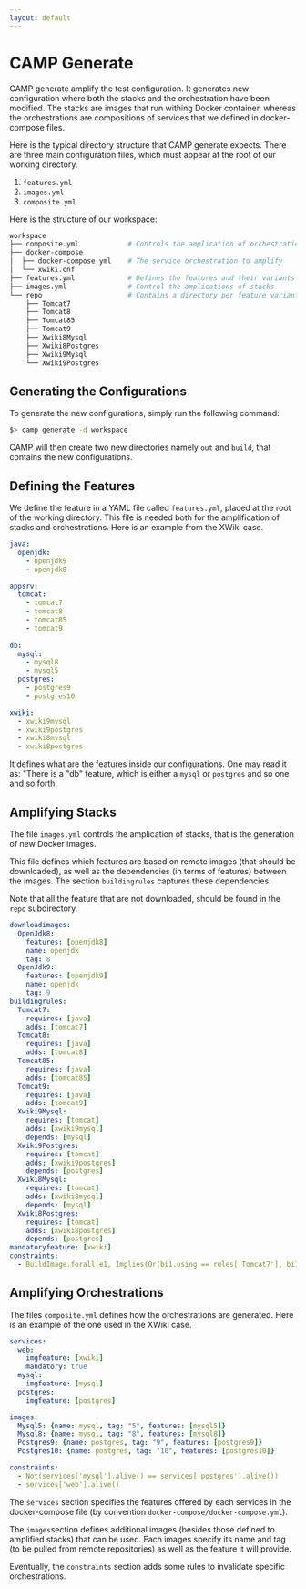 ```yaml
---
layout: default
---
```


# CAMP Generate

CAMP generate amplify the test configuration. It generates new
configuration where both the stacks and the orchestration have been
modified. The stacks are images that run withing Docker container,
whereas the orchestrations are compositions of services that we
defined in docker-compose files.


Here is the typical directory structure that CAMP generate
expects. There are three main configuration files, which must appear at
the root of our working directory.

1. `features.yml`
2. `images.yml`
3. `composite.yml`

Here is the structure of our workspace:

```bash
workspace
├── composite.yml            # Controls the amplication of orchestrations
├── docker-compose
│  ├── docker-compose.yml    # The service orchestration to amplify
│  └── xwiki.cnf
├── features.yml             # Defines the features and their variants
├── images.yml               # Control the amplications of stacks
└── repo                     # Contains a directory per feature variants
    ├── Tomcat7
    ├── Tomcat8
    ├── Tomcat85
    ├── Tomcat9
    ├── Xwiki8Mysql
    ├── Xwiki8Postgres
    ├── Xwiki9Mysql
    └── Xwiki9Postgres
```

## Generating the Configurations
To generate the new configurations, simply run the following command:

```bash
$> camp generate -d workspace 
```

CAMP will then create two new directories namely `out` and `build`,
that contains the new configurations.


## Defining the Features
We define the feature in a YAML file called `features.yml`, placed at
the root of the working directory. This file is needed both for the
amplification of stacks and orchestrations. Here is an example from the
XWiki case.

```yml
java:
  openjdk:
    - openjdk9
    - openjdk8

appsrv:
  tomcat:
    - tomcat7
    - tomcat8
    - tomcat85
    - tomcat9
    
db:
  mysql:
    - mysql8
    - mysql5
  postgres:
    - postgres9
    - postgres10

xwiki:
  - xwiki9mysql
  - xwiki9postgres
  - xwiki8mysql
  - xwiki8postgres
``` 

It defines what are the features inside our configurations. One may
read it as: "There is a "db" feature, which is either a `mysql` or
`postgres` and so one and so forth.

## Amplifying Stacks

The file `images.yml` controls the amplication of stacks, that is the
generation of new Docker images.

This file defines which features are based on remote images (that
should be downloaded), as well as the dependencies (in terms of
features) between the images. The section `buildingrules` captures
these dependencies.

Note that all the feature that are not downloaded, should be found in
the `repo` subdirectory.

```yaml
downloadimages:
  OpenJdk8:
    features: [openjdk8]
    name: openjdk
    tag: 8
  OpenJdk9:
    features: [openjdk9]
    name: openjdk
    tag: 9
buildingrules:
  Tomcat7:
    requires: [java]
    adds: [tomcat7]
  Tomcat8:
    requires: [java]
    adds: [tomcat8]
  Tomcat85:
    requires: [java]
    adds: [tomcat85]
  Tomcat9:
    requires: [java]
    adds: [tomcat9]
  Xwiki9Mysql:
    requires: [tomcat]
    adds: [xwiki9mysql]
    depends: [mysql]
  Xwiki9Postgres:
    requires: [tomcat]
    adds: [xwiki9postgres]
    depends: [postgres]
  Xwiki8Mysql:
    requires: [tomcat]
    adds: [xwiki8mysql]
    depends: [mysql]
  Xwiki8Postgres:
    requires: [tomcat]
    adds: [xwiki8postgres]
    depends: [postgres]
mandatoryfeature: [xwiki]
constraints:
  - BuildImage.forall(e1, Implies(Or(bi1.using == rules['Tomcat7'], bi1.using == rules['Tomcat8']), Not(bi1['from'].features.contains(features['openjdk9']))))"
```

## Amplifying Orchestrations

The files `composite.yml` defines how the orchestrations are
generated. Here is an example of the one used in the XWiki case.

```yaml
services:
  web:
    imgfeature: [xwiki]
    mandatory: true
  mysql:
    imgfeature: [mysql]
  postgres:
    imgfeature: [postgres]

images:
  Mysql5: {name: mysql, tag: "5", features: [mysql5]}
  Mysql8: {name: mysql, tag: "8", features: [mysql8]}
  Postgres9: {name: postgres, tag: "9", features: [postgres9]}
  Postgres10: {name: postgres, tag: "10", features: [postgres10]}

constraints:
  - Not(services['mysql'].alive() == services['postgres'].alive())
  - services['web'].alive()
```

The `services` section specifies the features offered by each services
in the docker-compose file (by convention
`docker-compose/docker-compose.yml`).

The `images`section defines additional images (besides those defined
to amplified stacks) that can be used. Each images specify its name
and tag (to be pulled from remote repositories) as well as the feature
it will provide.

Eventually, the `constraints` section adds some rules to invalidate
specific orchestrations.

